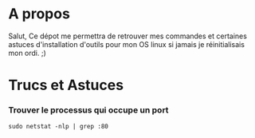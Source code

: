# A propos
Salut, 
Ce dépot me permettra de retrouver mes commandes et certaines astuces d'installation d'outils pour mon OS linux si jamais je réinitialisais mon ordi. ;)

# Trucs et Astuces


### Trouver le processus qui occupe un port
`sudo netstat -nlp | grep :80`